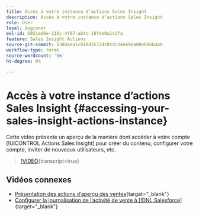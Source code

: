 ```yaml
---
title: Accès à votre instance d’actions Sales Insight
description: Accès à votre instance d’actions Sales Insight
role: User
level: Beginner
exl-id: 6851ed6e-216c-4f07-ab4c-18fde0a142fa
feature: Sales Insight Actions
source-git-commit: 63d4aea1c818d35724c0cdc14e69ea00eb06b4a0
workflow-type: tm+mt
source-wordcount: '56'
ht-degree: 0%

---
```


# Accès à votre instance d’actions Sales Insight {#accessing-your-sales-insight-actions-instance}

Cette vidéo présente un aperçu de la manière dont accéder à votre compte [!UICONTROL Actions Sales Insight] pour créer du contenu, configurer votre compte, inviter de nouveaux utilisateurs, etc.

>[!VIDEO](https://video.tv.adobe.com/v/340925/?quality=12&learn=on){transcript=true}

## Vidéos connexes

* [Présentation des actions d’aperçu des ventes](/help/sales-insight-actions/sales-insight-actions-overview.md){target="_blank"}
* [Configurer la journalisation de l’activité de vente à [!DNL Salesforce]](/help/sales-insight-actions/configure-sales-activity-logging-to-salesforce.md){target="_blank"}
